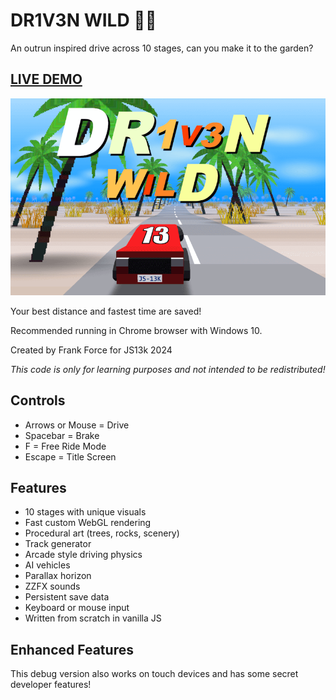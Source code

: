 # DR1V3N WILD 🚗🌴

An outrun inspired drive across 10 stages, can you make it to the garden?

## [LIVE DEMO](https://killedbyapixel.github.io/Drive13K)

![DR1V3N WILD - A JS13k Game by Frank Force](/screenshot.png)

Your best distance and fastest time are saved!

Recommended running in Chrome browser with Windows 10.

Created by Frank Force for JS13k 2024

*This code is only for learning purposes and not intended to be redistributed!*

## Controls

- Arrows or Mouse = Drive
- Spacebar = Brake
- F = Free Ride Mode
- Escape = Title Screen

## Features

- 10 stages with unique visuals
- Fast custom WebGL rendering
- Procedural art (trees, rocks, scenery)
- Track generator
- Arcade style driving physics
- AI vehicles
- Parallax horizon
- ZZFX sounds
- Persistent save data
- Keyboard or mouse input
- Written from scratch in vanilla JS

## Enhanced Features

This debug version also works on touch devices and has some secret developer features!
